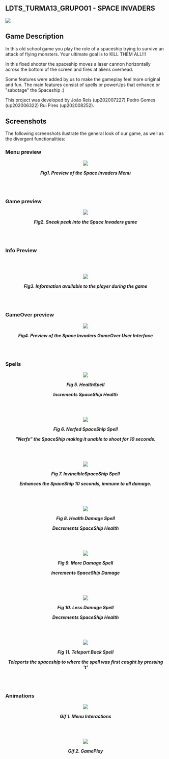
 ## LDTS_TURMA13_GRUPO01 - SPACE INVADERS
<img src='https://bettercodehub.com/edge/badge/FEUP-LDTS-2021/ldts-project-assignment-g1301?branch=master&token=4afe376c723dc0c7b41d28abd2445aadd6448d94'>

## Game Description

In this old school game you play the role of a spaceship trying to survive an attack of flying monsters. Your ultimate goal is to KILL THEM ALL!!!

In this fixed shooter the spaceship moves a laser cannon horizontally across the bottom of the screen and fires at aliens overhead.

Some features were added by us to make the gameplay feel more original and fun.
The main features consist of spells or powerUps that enhance or "sabotage" the Spaceship :)

This project was developed by João Reis (up202007227) Pedro Gomes (up202006322) Rui Pires (up202008252).


## Screenshots

The following screenshots ilustrate the general look of our game, as well as the divergent functionalities:

### Menu preview

<p align="center" justify="center">
  <img src="docs/images/menu.png"/>
</p>
<p align="center">
  <b><i>Fig1. Preview of the Space Invaders Menu</i></b>
</p>
<br>
<br />

### Game preview

<p align="center" justify="center">
  <img src="docs/images/current_game.png"/>
</p>
<p align="center">
  <b><i>Fig2. Sneak peak into the Space Invaders game</i></b>
</p>
<br>
<br />

### Info Preview
<br>
<br />
<p align="center" justify="center">
  <img src="docs/images/Information.png"/>
</p>
<p align="center">
  <b><i>Fig3. Information available to the player during the game</i></b>
</p>
<br>
<br />

### GameOver preview

<p align="center" justify="center">
  <img src="docs/images/GameOver.png"/>
</p>
<p align="center">
  <b><i>Fig4. Preview of the Space Invaders GameOver User Interface</i></b>
</p>
<br>
<br />

### Spells

<p align="center" justify="center">
  <img src="docs/images/Health_Spell.png"/>
</p>
<p align="center">
  <b><i>Fig 5. HealthSpell </i></b>

</p>  
<p align="center">
  <b><i>Increments SpaceShip Health </i></b>

</p>  
<br>
<br />

<p align="center" justify="center">
  <img src="docs/images/Nerfed_Spell.png"/>
</p>
<p align="center">
  <b><i>Fig 6. Nerfed SpaceShip Spell</i></b>
</p>  
<p align="center">
  <b><i>"Nerfs" the  SpaceShip making it unable to shoot for 10 seconds. </i></b>

</p> 

<br>
<br />

<p align="center" justify="center">
  <img src="docs/images/Invincible_Spell.png"/>
</p>
<p align="center">
  <b><i>Fig 7. InvincibleSpaceShip Spell</i></b>
</p>  
<p align="center">
  <b><i>Enhances the SpaceShip 10 seconds, immune to all damage. </i></b>

</p> 
<br>
<br />

<p align="center" justify="center">
  <img src="docs/images/X_Spell.png"/>
</p>
<p align="center">
  <b><i>Fig 8. Health Damage Spell </i></b>
</p>
<p align="center">
  <b><i>Decrements SpaceShip Health </i></b>

</p> 
<br>
<br />

<p align="center" justify="center">
  <img src="docs/images/Damage_Spell.png"/>
</p>
<p align="center">
  <b><i>Fig 9. More Damage Spell </i></b>
</p>
<p align="center">
  <b><i>Increments SpaceShip Damage </i></b>

</p> 
<br>
<br />

<p align="center" justify="center">
  <img src="docs/images/Less_Dmg_Spell.png"/>
</p>
<p align="center">
  <b><i>Fig 10. Less Damage Spell </i></b>
</p>
<p align="center">
  <b><i>Decrements SpaceShip Health </i></b>

</p> 

<br>
<br />


<p align="center" justify="center">
  <img src="docs/images/TPBack.png"/>
</p>
<p align="center">
  <b><i>Fig 11. Teleport Back  Spell </i></b>
</p>
<p align="center">
  <b><i>Teleports the spaceship to where the spell was first caught by pressing 't' </i></b>

</p> 

<br>
<br />

### Animations

<p align="center" justify="center">
  <img src="docs/images/menu.gif"/>
</p>
<p align="center">
  <b><i>Gif 1. Menu Interactions</i></b>
</p>

<br>
<br />

<p align="center" justify="center">
  <img src="docs/images/gameplay.gif"/>
</p>
<p align="center">
  <b><i>Gif 2. GamePlay</i></b>
</p>


